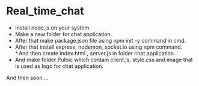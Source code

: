 # Real_time_chat

* Install node.js on your system.
* Make a new folder for chat application.
* After that make package.json file using npm init -y command in cmd.
* After that install express, nodemon, socket.io using npm command.
*.And then create index.html , server.js in folder chat application.
* And make folder Pulbic which contain client.js, style.css and image that is used as logo for chat application.

And then soon....
